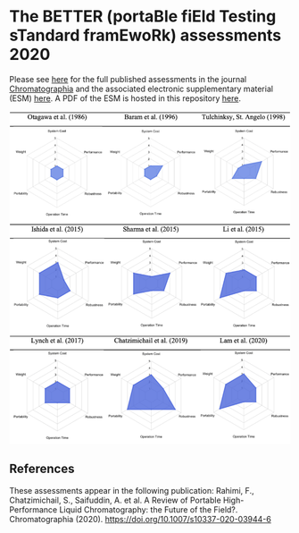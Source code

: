 # The BETTER (portaBle fiEld Testing sTandard framEwoRk) assessments 2020

Please see [here](https://doi.org/10.1007/s10337-020-03944-6) for the full published assessments in the journal [Chromatographia](https://www.springer.com/journal/10337) and the associated electronic supplementary material (ESM) [here](https://static-content.springer.com/esm/art%3A10.1007%2Fs10337-020-03944-6/MediaObjects/10337_2020_3944_MOESM1_ESM.docx).
A PDF of the ESM is hosted in this repository [here](https://github.com/BETTER-HPLC/better-hplc.github.io/blob/master/better-2020/10337_2020_3944_MOESM1_ESM.pdf).

[![](https://github.com/BETTER-HPLC/better-hplc.github.io/blob/master/better-2020/better2020assessmentradar.png)](https://doi.org/10.1007/s10337-020-03944-6)

## References
These assessments appear in the following publication: Rahimi, F., Chatzimichail, S., Saifuddin, A. et al. A Review of Portable High-Performance Liquid Chromatography: the Future of the Field?. Chromatographia (2020). https://doi.org/10.1007/s10337-020-03944-6
